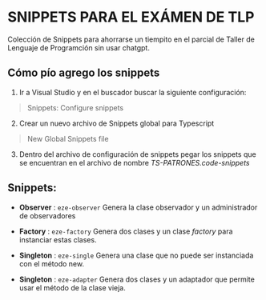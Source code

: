 # SNIPPETS PARA EL EXÁMEN DE TLP

Colección de Snippets para ahorrarse un tiempito en el parcial de Taller de Lenguaje de Programción sin usar chatgpt.

## Cómo pío agrego los snippets

1. Ir a Visual Studio y en el buscador buscar la siguiente configuración: 
> Snippets: Configure snippets

2. Crear un nuevo archivo de Snippets global para Typescript
> New Global Snippets file

3. Dentro del archivo de configuración de snippets pegar los snippets que se encuentran en el archivo de nombre _TS-PATRONES.code-snippets_ 
## Snippets:

* __Observer__ : ```eze-observer``` Genera la clase observador y un administrador de observadores

* __Factory__ : ```eze-factory``` Genera dos clases y un clase _factory_ para instanciar estas clases.

* __Singleton__ : ```eze-single``` Genera una clase que no puede ser instanciada con el método new. 

* __Singleton__ : ```eze-adapter``` Genera dos clases y un adaptador que permite usar el método de la clase vieja.